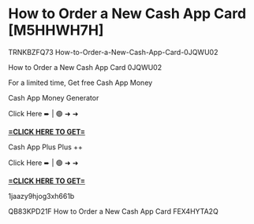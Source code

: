 # How to Order a New Cash App Card [M5HHWH7H]

TRNKBZFQ73 How-to-Order-a-New-Cash-App-Card-0JQWU02

How to Order a New Cash App Card 0JQWU02

For a limited time, Get free Cash App Money

Cash App Money Generator

Click Here ➨ | 🟢 ➜ ➜ 

**[=CLICK HERE TO GET=](https://www.google.com/url?q=https%3A%2F%2Fappbitly.com%2FIVqWW)**

Cash App Plus Plus ++

Click Here ➨ | 🟢 ➜ ➜ 

**[=CLICK HERE TO GET=](https://www.google.com/url?q=https%3A%2F%2Fappbitly.com%2FaeCym)**

1jaazy9hjog3xh661b

 QB83KPD21F How to Order a New Cash App Card FEX4HYTA2Q

